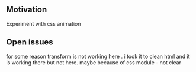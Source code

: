 <h2>Motivation</h2>
Experiment with css animation

<h2>Open issues</h2>
for some reason transform is not working here . i took it to clean html and it is working there but not here. maybe because of css module - not clear
